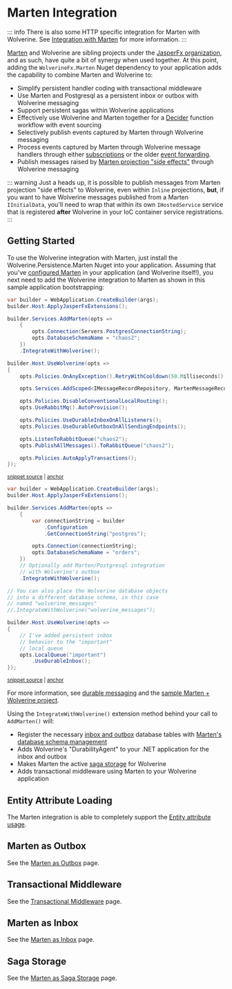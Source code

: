 # Marten Integration

::: info
There is also some HTTP specific integration for Marten with Wolverine. See [Integration with Marten](/guide/http/marten) for more information.
:::

[Marten](https://martendb.io) and Wolverine are sibling projects under the [JasperFx organization](https://github.com/JasperFx), and as such, have quite a bit of synergy when
used together. At this point, adding the `WolverineFx.Marten` Nuget dependency to your application adds the capability to combine Marten and Wolverine to:

* Simplify persistent handler coding with transactional middleware
* Use Marten and Postgresql as a persistent inbox or outbox with Wolverine messaging
* Support persistent sagas within Wolverine applications
* Effectively use Wolverine and Marten together for a [Decider](https://thinkbeforecoding.com/post/2021/12/17/functional-event-sourcing-decider) function workflow with event sourcing
* Selectively publish events captured by Marten through Wolverine messaging
* Process events captured by Marten through Wolverine message handlers through either [subscriptions](./subscriptions) or the older [event forwarding](./event-forwarding).
* Publish messages raised by [Marten projection "side effects"](https://martendb.io/events/projections/aggregate-projections.html#raising-events-messages-or-other-operations-in-aggregation-projections) through Wolverine messaging

::: warning
Just a heads up, it is possible to publish messages from Marten projection "side effects" to Wolverine, even within `Inline`
projections, **but**, if you want to have Wolverine messages published from a Marten `IInitialData`, you'll need to wrap that
within its own `IHostedService` service that is registered **after** Wolverine in your IoC container service registrations.
:::

## Getting Started

To use the Wolverine integration with Marten, just install the Wolverine.Persistence.Marten Nuget into your application. Assuming that you've [configured Marten](https://martendb.io/configuration/)
in your application (and Wolverine itself!), you next need to add the Wolverine integration to Marten as shown in this sample application bootstrapping:

<!-- snippet: sample_integrating_wolverine_with_marten -->
<a id='snippet-sample_integrating_wolverine_with_marten'></a>
```cs
var builder = WebApplication.CreateBuilder(args);
builder.Host.ApplyJasperFxExtensions();

builder.Services.AddMarten(opts =>
    {
        opts.Connection(Servers.PostgresConnectionString);
        opts.DatabaseSchemaName = "chaos2";
    })
    .IntegrateWithWolverine();

builder.Host.UseWolverine(opts =>
{
    opts.Policies.OnAnyException().RetryWithCooldown(50.Milliseconds(), 100.Milliseconds(), 250.Milliseconds());

    opts.Services.AddScoped<IMessageRecordRepository, MartenMessageRecordRepository>();

    opts.Policies.DisableConventionalLocalRouting();
    opts.UseRabbitMq().AutoProvision();

    opts.Policies.UseDurableInboxOnAllListeners();
    opts.Policies.UseDurableOutboxOnAllSendingEndpoints();

    opts.ListenToRabbitQueue("chaos2");
    opts.PublishAllMessages().ToRabbitQueue("chaos2");

    opts.Policies.AutoApplyTransactions();
});
```
<sup><a href='https://github.com/JasperFx/wolverine/blob/main/src/Samples/ChaosSender/Program.cs#L13-L44' title='Snippet source file'>snippet source</a> | <a href='#snippet-sample_integrating_wolverine_with_marten' title='Start of snippet'>anchor</a></sup>
<a id='snippet-sample_integrating_wolverine_with_marten-1'></a>
```cs
var builder = WebApplication.CreateBuilder(args);
builder.Host.ApplyJasperFxExtensions();

builder.Services.AddMarten(opts =>
    {
        var connectionString = builder
            .Configuration
            .GetConnectionString("postgres");

        opts.Connection(connectionString);
        opts.DatabaseSchemaName = "orders";
    })
    // Optionally add Marten/Postgresql integration
    // with Wolverine's outbox
    .IntegrateWithWolverine();

// You can also place the Wolverine database objects
// into a different database schema, in this case
// named "wolverine_messages"
//.IntegrateWithWolverine("wolverine_messages");

builder.Host.UseWolverine(opts =>
{
    // I've added persistent inbox
    // behavior to the "important"
    // local queue
    opts.LocalQueue("important")
        .UseDurableInbox();
});
```
<sup><a href='https://github.com/JasperFx/wolverine/blob/main/src/Samples/WebApiWithMarten/Program.cs#L8-L40' title='Snippet source file'>snippet source</a> | <a href='#snippet-sample_integrating_wolverine_with_marten-1' title='Start of snippet'>anchor</a></sup>
<!-- endSnippet -->

For more information, see [durable messaging](/guide/durability/) and the [sample Marten + Wolverine project](https://github.com/JasperFx/wolverine/tree/main/src/Samples/WebApiWithMarten).

Using the `IntegrateWithWolverine()` extension method behind your call to `AddMarten()` will:

* Register the necessary [inbox and outbox](/guide/durability/) database tables with [Marten's database schema management](https://martendb.io/schema/migrations.html)
* Adds Wolverine's "DurabilityAgent" to your .NET application for the inbox and outbox
* Makes Marten the active [saga storage](/guide/durability/sagas) for Wolverine
* Adds transactional middleware using Marten to your Wolverine application

## Entity Attribute Loading

The Marten integration is able to completely support the [Entity attribute usage](/guide/handlers/persistence.html#automatically-loading-entities-to-method-parameters).

## Marten as Outbox

See the [Marten as Outbox](./outbox) page.

## Transactional Middleware

See the [Transactional Middleware](./transactional-middleware) page.


## Marten as Inbox

See the [Marten as Inbox](./inbox) page. 

## Saga Storage

See the [Marten as Saga Storage](./sagas) page.




